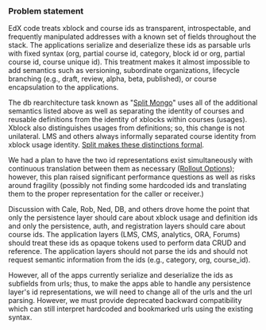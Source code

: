 ### Problem statement

EdX code treats xblock and course ids as transparent, introspectable, and frequently manipulated addresses with a known set of fields throughout the stack. The applications serialize and deserialize these ids as parsable urls with fixed syntax (org, partial course id, category, block id or org, partial course id, course unique id). This treatment makes it almost impossible to add semantics such as versioning, subordinate organizations, lifecycle branching (e.g., draft, review, alpha, beta, published), or course encapsulation to the applications.

The db rearchitecture task known as "[Split Mongo](https://github.com/edx/edx-platform/wiki/Split:-the-versioning,-structure-saving-DAO)" uses all of the additional semantics listed above as well as separating the identity of courses and reusable definitions from the identity of xblocks within courses (usages). Xblock also distinguishes usages from definitions; so, this change is not unilateral. LMS and others always informally separated course identity from xblock usage identity. [Split makes these distinctions formal](https://github.com/edx/edx-platform/wiki/Locators-and-older-Locations).

We had a plan to have the two id representations exist simultaneously with continuous translation between them as necessary ([Rollout Options](https://github.com/edx/edx-platform/wiki/Split-mongo-architecture-and-rollout-options)); however, this plan raised significant performance questions as well as risks around fragility (possibly not finding some hardcoded ids and translating them to the proper representation for the caller or receiver.)

Discussion with Cale, Rob, Ned, DB, and others drove home the point that only the persistence layer should care about xblock usage and definition ids and only the persistence, auth, and registration layers should care about course ids. The application layers (LMS, CMS, analytics, ORA, Forums) should treat these ids as opaque tokens used to perform data CRUD and reference. The application layers should not parse the ids and should not request semantic information from the ids (e.g., category, org, course_id).

However, all of the apps currently serialize and deserialize the ids as subfields from urls; thus, to make the apps able to handle any persistence layer's id representations, we will need to change all of the urls and the url parsing. However, we must provide deprecated backward compatibility which can still interpret hardcoded and bookmarked urls using the existing syntax.
